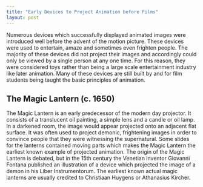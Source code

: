 ```yaml
---
title: "Early Devices to Project Animation before Films"
layout: post
---
```

Numerous devices which successfully displayed animated images were introduced well before the advent of the motion picture. These devices were used to entertain, amaze and sometimes even frighten people. The majority of these devices did not project their images and accordingly could only be viewed by a single person at any one time. For this reason, they were considered toys rather than being a large scale entertainment industry like later animation. Many of these devices are still built by and for film students being taught the basic principles of animation.

## The Magic Lantern (c. 1650)

The Magic Lantern is an early predecessor of the modern day projector. It consists of a translucent oil painting, a simple lens and a candle or oil lamp. In a darkened room, the image would appear projected onto an adjacent flat surface. It was often used to project demonic, frightening images in order to convince people that they were witnessing the supernatural. Some slides for the lanterns contained moving parts which makes the Magic Lantern the earliest known example of projected animation. The origin of the Magic Lantern is debated, but in the 15th century the Venetian inventor Giovanni Fontana published an illustration of a device which projected the image of a demon in his Liber Instrumentorum. The earliest known actual magic lanterns are usually credited to Christiaan Huygens or Athanasius Kircher.